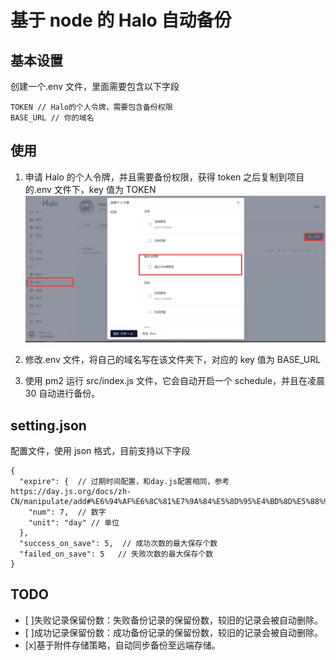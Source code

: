 # 基于 node 的 Halo 自动备份

## 基本设置

创建一个.env 文件，里面需要包含以下字段

```
TOKEN // Halo的个人令牌，需要包含备份权限
BASE_URL // 你的域名
```

## 使用

1. 申请 Halo 的个人令牌，并且需要备份权限，获得 token 之后复制到项目的.env 文件下，key 值为 TOKEN
   ![申请Halo令牌](image-1.png)

2. 修改.env 文件，将自己的域名写在该文件夹下，对应的 key 值为 BASE_URL

3. 使用 pm2 运行 src/index.js 文件，它会自动开启一个 schedule，并且在凌晨 30 自动进行备份。

## setting.json

配置文件，使用 json 格式，目前支持以下字段

```
{
  "expire": {  // 过期时间配置，和day.js配置相同，参考 https://day.js.org/docs/zh-CN/manipulate/add#%E6%94%AF%E6%8C%81%E7%9A%84%E5%8D%95%E4%BD%8D%E5%88%97%E8%A1%A8
    "num": 7,  // 数字
    "unit": "day" // 单位
  },
  "success_on_save": 5,  // 成功次数的最大保存个数
  "failed_on_save": 5   // 失败次数的最大保存个数
}
```

## TODO

- [ ]失败记录保留份数：失败备份记录的保留份数，较旧的记录会被自动删除。
- [ ]成功记录保留份数：成功备份记录的保留份数，较旧的记录会被自动删除。
- [x]基于附件存储策略，自动同步备份至远端存储。
